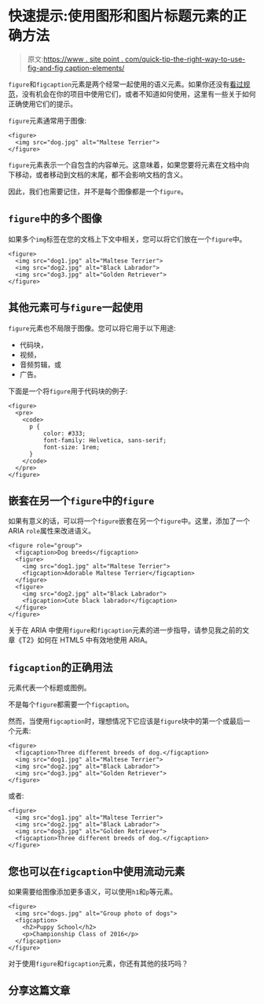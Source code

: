 # 快速提示:使用图形和图片标题元素的正确方法

> 原文:[https://www . site point . com/quick-tip-the-right-way-to-use-fig-and-fig caption-elements/](https://www.sitepoint.com/quick-tip-the-right-way-to-use-figure-and-figcaption-elements/)

`figure`和`figcaption`元素是两个经常一起使用的语义元素。如果你还没有[看过规范](https://www.w3.org/TR/html5/grouping-content.html#the-figure-element)，没有机会在你的项目中使用它们，或者不知道如何使用，这里有一些关于如何正确使用它们的提示。

`figure`元素通常用于图像:

```
<figure>
  <img src="dog.jpg" alt="Maltese Terrier">
</figure>
```

`figure`元素表示一个自包含的内容单元。这意味着，如果您要将元素在文档中向下移动，或者移动到文档的末尾，都不会影响文档的含义。

因此，我们也需要记住，并不是每个图像都是一个`figure`。

## `figure`中的多个图像

如果多个`img`标签在您的文档上下文中相关，您可以将它们放在一个`figure`中。

```
<figure>
  <img src="dog1.jpg" alt="Maltese Terrier">
  <img src="dog2.jpg" alt="Black Labrador">
  <img src="dog3.jpg" alt="Golden Retriever">
</figure>
```

## 其他元素可与`figure`一起使用

`figure`元素也不局限于图像。您可以将它用于以下用途:

*   代码块，
*   视频，
*   音频剪辑，或
*   广告。

下面是一个将`figure`用于代码块的例子:

```
<figure>
  <pre>
    <code>
      p {
          color: #333;
          font-family: Helvetica, sans-serif;
          font-size: 1rem;
      }
    </code>
  </pre>
</figure>
```

## 嵌套在另一个`figure`中的`figure`

如果有意义的话，可以将一个`figure`嵌套在另一个`figure`中。这里，添加了一个 ARIA `role`属性来改进语义。

```
<figure role="group">
  <figcaption>Dog breeds</figcaption>
  <figure>
    <img src="dog1.jpg" alt="Maltese Terrier">
    <figcaption>Adorable Maltese Terrier</figcaption>
  </figure>
  <figure>
    <img src="dog2.jpg" alt="Black Labrador">
    <figcaption>Cute black labrador</figcaption>
  </figure>
</figure>
```

关于在 ARIA 中使用`figure`和`figcaption`元素的进一步指导，请参见我之前的文章《T2》如何在 HTML5 中有效地使用 ARIA。

## `figcaption`的正确用法

元素代表一个标题或图例。

不是每个`figure`都需要一个`figcaption`。

然而，当使用`figcaption`时，理想情况下它应该是`figure`块中的第一个或最后一个元素:

```
<figure>
  <figcaption>Three different breeds of dog.</figcaption>
  <img src="dog1.jpg" alt="Maltese Terrier">
  <img src="dog2.jpg" alt="Black Labrador">
  <img src="dog3.jpg" alt="Golden Retriever">
</figure>
```

或者:

```
<figure>
  <img src="dog1.jpg" alt="Maltese Terrier">
  <img src="dog2.jpg" alt="Black Labrador">
  <img src="dog3.jpg" alt="Golden Retriever">
  <figcaption>Three different breeds of dog.</figcaption>
</figure>
```

## 您也可以在`figcaption`中使用流动元素

如果需要给图像添加更多语义，可以使用`h1`和`p`等元素。

```
<figure>
  <img src="dogs.jpg" alt="Group photo of dogs">
  <figcaption>
    <h2>Puppy School</h2>
    <p>Championship Class of 2016</p>
  </figcaption>
</figure>
```

对于使用`figure`和`figcaption`元素，你还有其他的技巧吗？

## 分享这篇文章